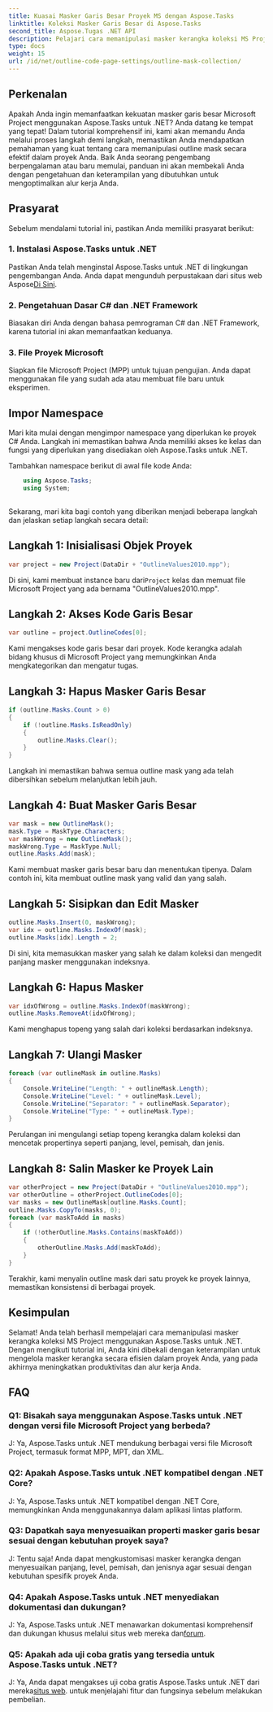 ```yaml
---
title: Kuasai Masker Garis Besar Proyek MS dengan Aspose.Tasks
linktitle: Koleksi Masker Garis Besar di Aspose.Tasks
second_title: Aspose.Tugas .NET API
description: Pelajari cara memanipulasi masker kerangka koleksi MS Project menggunakan Aspose.Tasks untuk .NET. Tingkatkan produktivitas dengan tutorial komprehensif ini.
type: docs
weight: 15
url: /id/net/outline-code-page-settings/outline-mask-collection/
---
```

## Perkenalan
Apakah Anda ingin memanfaatkan kekuatan masker garis besar Microsoft Project menggunakan Aspose.Tasks untuk .NET? Anda datang ke tempat yang tepat! Dalam tutorial komprehensif ini, kami akan memandu Anda melalui proses langkah demi langkah, memastikan Anda mendapatkan pemahaman yang kuat tentang cara memanipulasi outline mask secara efektif dalam proyek Anda. Baik Anda seorang pengembang berpengalaman atau baru memulai, panduan ini akan membekali Anda dengan pengetahuan dan keterampilan yang dibutuhkan untuk mengoptimalkan alur kerja Anda.
## Prasyarat
Sebelum mendalami tutorial ini, pastikan Anda memiliki prasyarat berikut:
### 1. Instalasi Aspose.Tasks untuk .NET
Pastikan Anda telah menginstal Aspose.Tasks untuk .NET di lingkungan pengembangan Anda. Anda dapat mengunduh perpustakaan dari situs web Aspose[Di Sini](https://releases.aspose.com/tasks/net/).
### 2. Pengetahuan Dasar C# dan .NET Framework
Biasakan diri Anda dengan bahasa pemrograman C# dan .NET Framework, karena tutorial ini akan memanfaatkan keduanya.
### 3. File Proyek Microsoft
Siapkan file Microsoft Project (MPP) untuk tujuan pengujian. Anda dapat menggunakan file yang sudah ada atau membuat file baru untuk eksperimen.
## Impor Namespace
Mari kita mulai dengan mengimpor namespace yang diperlukan ke proyek C# Anda. Langkah ini memastikan bahwa Anda memiliki akses ke kelas dan fungsi yang diperlukan yang disediakan oleh Aspose.Tasks untuk .NET.

Tambahkan namespace berikut di awal file kode Anda:
```csharp
    using Aspose.Tasks;
    using System;
    
```
Sekarang, mari kita bagi contoh yang diberikan menjadi beberapa langkah dan jelaskan setiap langkah secara detail:
## Langkah 1: Inisialisasi Objek Proyek
```csharp
var project = new Project(DataDir + "OutlineValues2010.mpp");
```
 Di sini, kami membuat instance baru dari`Project` kelas dan memuat file Microsoft Project yang ada bernama "OutlineValues2010.mpp".
## Langkah 2: Akses Kode Garis Besar
```csharp
var outline = project.OutlineCodes[0];
```
Kami mengakses kode garis besar dari proyek. Kode kerangka adalah bidang khusus di Microsoft Project yang memungkinkan Anda mengkategorikan dan mengatur tugas.
## Langkah 3: Hapus Masker Garis Besar
```csharp
if (outline.Masks.Count > 0)
{
    if (!outline.Masks.IsReadOnly)
    {
        outline.Masks.Clear();
    }
}
```
Langkah ini memastikan bahwa semua outline mask yang ada telah dibersihkan sebelum melanjutkan lebih jauh.
## Langkah 4: Buat Masker Garis Besar
```csharp
var mask = new OutlineMask();
mask.Type = MaskType.Characters;
var maskWrong = new OutlineMask();
maskWrong.Type = MaskType.Null;
outline.Masks.Add(mask);
```
Kami membuat masker garis besar baru dan menentukan tipenya. Dalam contoh ini, kita membuat outline mask yang valid dan yang salah.
## Langkah 5: Sisipkan dan Edit Masker
```csharp
outline.Masks.Insert(0, maskWrong);
var idx = outline.Masks.IndexOf(mask);
outline.Masks[idx].Length = 2;
```
Di sini, kita memasukkan masker yang salah ke dalam koleksi dan mengedit panjang masker menggunakan indeksnya.
## Langkah 6: Hapus Masker
```csharp
var idxOfWrong = outline.Masks.IndexOf(maskWrong);
outline.Masks.RemoveAt(idxOfWrong);
```
Kami menghapus topeng yang salah dari koleksi berdasarkan indeksnya.
## Langkah 7: Ulangi Masker
```csharp
foreach (var outlineMask in outline.Masks)
{
    Console.WriteLine("Length: " + outlineMask.Length);
    Console.WriteLine("Level: " + outlineMask.Level);
    Console.WriteLine("Separator: " + outlineMask.Separator);
    Console.WriteLine("Type: " + outlineMask.Type);
}
```
Perulangan ini mengulangi setiap topeng kerangka dalam koleksi dan mencetak propertinya seperti panjang, level, pemisah, dan jenis.
## Langkah 8: Salin Masker ke Proyek Lain
```csharp
var otherProject = new Project(DataDir + "OutlineValues2010.mpp");
var otherOutline = otherProject.OutlineCodes[0];
var masks = new OutlineMask[outline.Masks.Count];
outline.Masks.CopyTo(masks, 0);
foreach (var maskToAdd in masks)
{
    if (!otherOutline.Masks.Contains(maskToAdd))
    {
        otherOutline.Masks.Add(maskToAdd);
    }
}
```
Terakhir, kami menyalin outline mask dari satu proyek ke proyek lainnya, memastikan konsistensi di berbagai proyek.
## Kesimpulan
Selamat! Anda telah berhasil mempelajari cara memanipulasi masker kerangka koleksi MS Project menggunakan Aspose.Tasks untuk .NET. Dengan mengikuti tutorial ini, Anda kini dibekali dengan keterampilan untuk mengelola masker kerangka secara efisien dalam proyek Anda, yang pada akhirnya meningkatkan produktivitas dan alur kerja Anda.
## FAQ
### Q1: Bisakah saya menggunakan Aspose.Tasks untuk .NET dengan versi file Microsoft Project yang berbeda?
J: Ya, Aspose.Tasks untuk .NET mendukung berbagai versi file Microsoft Project, termasuk format MPP, MPT, dan XML.
### Q2: Apakah Aspose.Tasks untuk .NET kompatibel dengan .NET Core?
J: Ya, Aspose.Tasks untuk .NET kompatibel dengan .NET Core, memungkinkan Anda menggunakannya dalam aplikasi lintas platform.
### Q3: Dapatkah saya menyesuaikan properti masker garis besar sesuai dengan kebutuhan proyek saya?
J: Tentu saja! Anda dapat mengkustomisasi masker kerangka dengan menyesuaikan panjang, level, pemisah, dan jenisnya agar sesuai dengan kebutuhan spesifik proyek Anda.
### Q4: Apakah Aspose.Tasks untuk .NET menyediakan dokumentasi dan dukungan?
J: Ya, Aspose.Tasks untuk .NET menawarkan dokumentasi komprehensif dan dukungan khusus melalui situs web mereka dan[forum](https://forum.aspose.com/c/tasks/15).
### Q5: Apakah ada uji coba gratis yang tersedia untuk Aspose.Tasks untuk .NET?
 J: Ya, Anda dapat mengakses uji coba gratis Aspose.Tasks untuk .NET dari mereka[situs web](https://releases.aspose.com/tasks/net/). untuk menjelajahi fitur dan fungsinya sebelum melakukan pembelian.